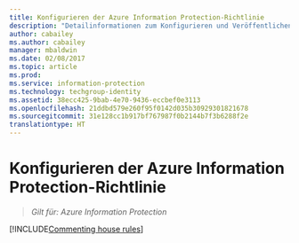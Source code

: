 ```yaml
---
title: Konfigurieren der Azure Information Protection-Richtlinie
description: "Detailinformationen zum Konfigurieren und Veröffentlichen der Azure Information Protection-Richtlinie."
author: cabailey
ms.author: cabailey
manager: mbaldwin
ms.date: 02/08/2017
ms.topic: article
ms.prod: 
ms.service: information-protection
ms.technology: techgroup-identity
ms.assetid: 38ecc425-9bab-4e70-9436-eccbef0e3113
ms.openlocfilehash: 21ddbd579e260f95f0142d035b30929301821678
ms.sourcegitcommit: 31e128cc1b917bf767987f0b2144b7f3b6288f2e
translationtype: HT
---
```

# <a name="configuring-the-azure-information-protection-policy"></a>Konfigurieren der Azure Information Protection-Richtlinie 

>*Gilt für: Azure Information Protection*

[!INCLUDE[Commenting house rules](../includes/houserules.md)]
